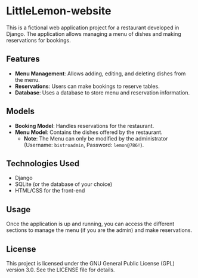 # LittleLemon-website

This is a fictional web application project for a restaurant developed in Django. The application allows managing a menu of dishes and making reservations for bookings.


## Features

- **Menu Management**: Allows adding, editing, and deleting dishes from the menu.
- **Reservations**: Users can make bookings to reserve tables.
- **Database**: Uses a database to store menu and reservation information.


## Models

- **Booking Model**: Handles reservations for the restaurant.
- **Menu Model**: Contains the dishes offered by the restaurant. 
  - **Note**: The Menu can only be modified by the administrator (Username: `bistroadmin`, Password: `lemon@786!`).


## Technologies Used

- Django
- SQLite (or the database of your choice)
- HTML/CSS for the front-end


## Usage

Once the application is up and running, you can access the different sections to manage the menu (if you are the admin) and make reservations.


## License

This project is licensed under the GNU General Public License (GPL) version 3.0. See the LICENSE file for details.
